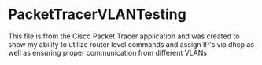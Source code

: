 # PacketTracerVLANTesting
This file is from the Cisco Packet Tracer application and was created to show my ability to utilize router level commands and assign IP's via dhcp as well as ensuring proper communication from different VLANs
